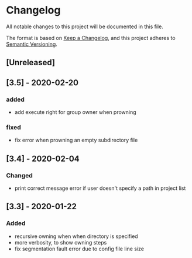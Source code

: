 # Changelog

All notable changes to this project will be documented in this file.

The format is based on [Keep a Changelog](https://keepachangelog.com/en/1.0.0/),
and this project adheres to [Semantic Versioning](https://semver.org/spec/v2.0.0.html).

## [Unreleased]

## [3.5] - 2020-02-20

### added

- add execute right for group owner when prowning

### fixed

- fix error when prowning an empty subdirectory file

## [3.4] - 2020-02-04

### Changed

- print correct message error if user doesn't specify a path in project list 

## [3.3] - 2020-01-22

### Added

- recursive owning when when directory is specified
- more verbosity, to show owning steps
- fix segmentation fault error due to config file line size 
